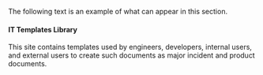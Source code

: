 The following text is an example of what can appear in this section.

#### IT Templates Library
This site contains templates used by engineers, developers, internal users, and external users to create such documents as major incident and product documents.

